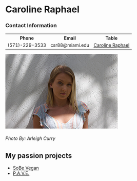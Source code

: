 <!DOCTYPE html>
<html>

<head>
	<meta charset=“utf-8”>
	<!----<title>Caroline Raphael---->
<!---<style>--->
<!----td, th { border: 1px solid #CCC; } ---->
<!----table {border: 1px solid black; }---->
<!---</style>--->
</head>

<body>
	<h1>Caroline Raphael</h1>
	<h3>Contact Information</h3>
<table>
<tr>
	<th>Phone</th>
	<th>Email</th>
	<th>Table</th>
</tr>
<tr>
	<td>(571)-229-3533</td>
	<td>csr88@miami.edu</td>
	<td><a href="https://www.linkedin.com/in/caroline-raphael-817160189/">Caroline Raphael</a></td>
</tr>
</table>	
<img src="CSR-resume.jpg" alt="Caroline Raphael">
	<h6>Photo By: Arleigh Curry</h6>
	
<h2>My passion projects</h2>
<ul>
	<li><a href="https://sobev.com">SoBe Vegan</a></li>
	<li><a href="https://www.shatteringthesilence.org">P.A.V.E.</a></li>
</ul>
</body>
</html>
